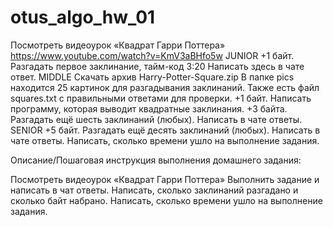 # otus_algo_hw_01

Посмотреть видеоурок «Квадрат Гарри Поттера»
https://www.youtube.com/watch?v=KmV3aBHfo5w
JUNIOR
+1 байт. Разгадать первое заклинание, тайм-код 3:20
Написать здесь в чате ответ.
MIDDLE
Скачать архив Harry-Potter-Square.zip
В папке pics находится 25 картинок для разгадывания заклинаний.
Также есть файл squares.txt с правильными ответами для проверки.
+1 байт. Написать программу, которая выводит квадратные заклинания.
+3 байта. Разгадать ещё шесть заклинаний (любых).
Написать в чате ответы.
SENIOR
+5 байт. Разгадать ещё десять заклинаний (любых).
Написать в чате ответы.
Написать, сколько времени ушло на выполнение задания.

Описание/Пошаговая инструкция выполнения домашнего задания:

Посмотреть видеоурок «Квадрат Гарри Поттера»
Выполнить задание и написать в чат ответы.
Написать, сколько заклинаний разгадано и сколько байт набрано.
Написать, сколько времени ушло на выполнение задания.
